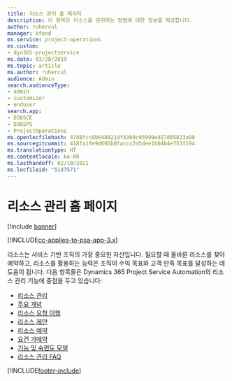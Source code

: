 ```yaml
---
title: 리소스 관리 홈 페이지
description: 이 항목은 리소스를 관리하는 방법에 대한 정보를 제공합니다.
author: ruhercul
manager: kfend
ms.service: project-operations
ms.custom:
- dyn365-projectservice
ms.date: 03/28/2019
ms.topic: article
ms.author: ruhercul
audience: Admin
search.audienceType:
- admin
- customizer
- enduser
search.app:
- D365CE
- D365PS
- ProjectOperations
ms.openlocfilehash: 47d8fcc8b648921df43b9c03999ed27d85823a98
ms.sourcegitcommit: 418fa1fe9d605b8faccc2d5dee1b04b4e753f194
ms.translationtype: HT
ms.contentlocale: ko-KR
ms.lasthandoff: 02/10/2021
ms.locfileid: "5147571"
---
```

# <a name="resource-management-home-page"></a>리소스 관리 홈 페이지

[!include [banner](../includes/psa-now-project-operations.md)]

[!INCLUDE[cc-applies-to-psa-app-3.x](../includes/cc-applies-to-psa-app-3x.md)]

리소스는 서비스 기반 조직의 가장 중요한 자산입니다. 필요할 때 올바른 리소스를 찾아 예약하고, 리소스를 활용하는 능력은 조직이 수익 목표와 고객 만족 목표를 달성하는 데 도움이 됩니다. 다음 항목들은 Dynamics 365 Project Service Automation의 리소스 관리 기능에 중점을 두고 있습니다:

- [리소스 관리](manage-resources.md)
- [주요 개념](reports-key-concepts.md)
- [리소스 요청 이행](resource-management-fulfill-requests.md)
- [리소스 제안](resource-management-propose-resources.md)
- [리소스 예약](resource-management-book-resources-scheduleboard.md)
- [요건 가예약](resource-management-softbook-requirements.md)
- [기능 및 숙련도 모델](resource-management-skills-proficiency.md)
- [리소스 관리 FAQ](resource-management-faq.md)


[!INCLUDE[footer-include](../includes/footer-banner.md)]